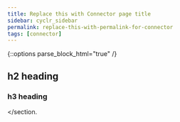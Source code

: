 ```yaml
---
title: Replace this with Connector page title
sidebar: cyclr_sidebar
permalink: replace-this-with-permalink-for-connector
tags: [connector]
---
```

{::options parse_block_html="true" /}
<section class="card">

## h2 heading


### h3 heading

</section.
